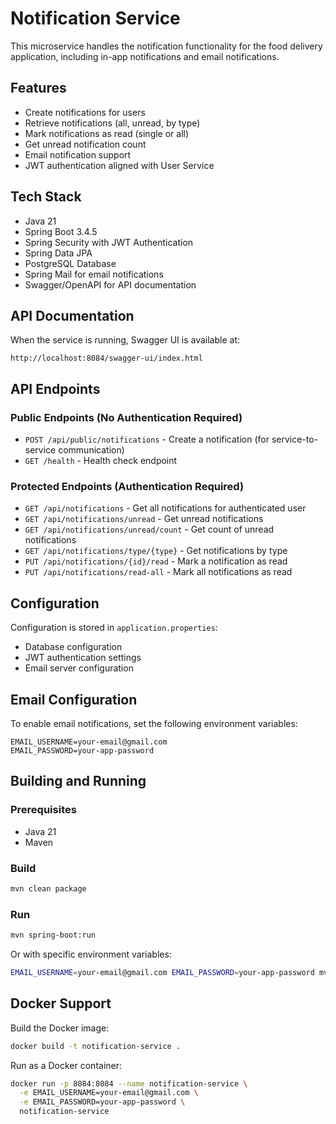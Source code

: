 # Notification Service

This microservice handles the notification functionality for the food delivery application, including in-app notifications and email notifications.

## Features

- Create notifications for users
- Retrieve notifications (all, unread, by type)
- Mark notifications as read (single or all)
- Get unread notification count
- Email notification support
- JWT authentication aligned with User Service

## Tech Stack

- Java 21
- Spring Boot 3.4.5
- Spring Security with JWT Authentication
- Spring Data JPA
- PostgreSQL Database
- Spring Mail for email notifications
- Swagger/OpenAPI for API documentation

## API Documentation

When the service is running, Swagger UI is available at:
```
http://localhost:8084/swagger-ui/index.html
```

## API Endpoints

### Public Endpoints (No Authentication Required)

- `POST /api/public/notifications` - Create a notification (for service-to-service communication)
- `GET /health` - Health check endpoint

### Protected Endpoints (Authentication Required)

- `GET /api/notifications` - Get all notifications for authenticated user
- `GET /api/notifications/unread` - Get unread notifications
- `GET /api/notifications/unread/count` - Get count of unread notifications
- `GET /api/notifications/type/{type}` - Get notifications by type
- `PUT /api/notifications/{id}/read` - Mark a notification as read
- `PUT /api/notifications/read-all` - Mark all notifications as read

## Configuration

Configuration is stored in `application.properties`:

- Database configuration
- JWT authentication settings
- Email server configuration

## Email Configuration

To enable email notifications, set the following environment variables:
```
EMAIL_USERNAME=your-email@gmail.com
EMAIL_PASSWORD=your-app-password
```

## Building and Running

### Prerequisites
- Java 21
- Maven

### Build
```bash
mvn clean package
```

### Run
```bash
mvn spring-boot:run
```

Or with specific environment variables:
```bash
EMAIL_USERNAME=your-email@gmail.com EMAIL_PASSWORD=your-app-password mvn spring-boot:run
```

## Docker Support

Build the Docker image:
```bash
docker build -t notification-service .
```

Run as a Docker container:
```bash
docker run -p 8084:8084 --name notification-service \
  -e EMAIL_USERNAME=your-email@gmail.com \
  -e EMAIL_PASSWORD=your-app-password \
  notification-service
```